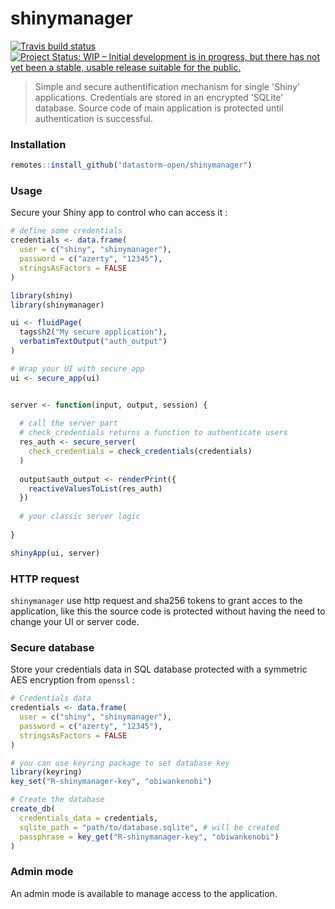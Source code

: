 # shinymanager

[![Travis build status](https://travis-ci.org/datastorm-open/shinymanager.svg?branch=master)](https://travis-ci.org/datastorm-open/shinymanager)
[![Project Status: WIP – Initial development is in progress, but there has not yet been a stable, usable release suitable for the public.](https://www.repostatus.org/badges/latest/wip.svg)](https://www.repostatus.org/#wip)

> Simple and secure authentification mechanism for single 'Shiny' applications. Credentials are stored in an encrypted 'SQLite' database. Source code of main application is protected until authentication is successful.


### Installation

```r
remotes::install_github("datastorm-open/shinymanager")
```


### Usage

Secure your Shiny app to control who can access it : 

```r
# define some credentials
credentials <- data.frame(
  user = c("shiny", "shinymanager"),
  password = c("azerty", "12345"),
  stringsAsFactors = FALSE
)

library(shiny)
library(shinymanager)

ui <- fluidPage(
  tags$h2("My secure application"),
  verbatimTextOutput("auth_output")
)

# Wrap your UI with secure_app
ui <- secure_app(ui)


server <- function(input, output, session) {
  
  # call the server part
  # check_credentials returns a function to authenticate users
  res_auth <- secure_server(
    check_credentials = check_credentials(credentials)
  )
  
  output$auth_output <- renderPrint({
    reactiveValuesToList(res_auth)
  })
  
  # your classic server logic
  
}

shinyApp(ui, server)
```

### HTTP request

`shinymanager` use http request and sha256 tokens to grant acces to the application, like this the source code is protected without having the need to change your UI or server code.


### Secure database

Store your credentials data in SQL database protected with a symmetric AES encryption from `openssl` : 


```r
# Credentials data
credentials <- data.frame(
  user = c("shiny", "shinymanager"),
  password = c("azerty", "12345"),
  stringsAsFactors = FALSE
)

# you can use keyring package to set database key
library(keyring)
key_set("R-shinymanager-key", "obiwankenobi")

# Create the database
create_db(
  credentials_data = credentials,
  sqlite_path = "path/to/database.sqlite", # will be created
  passphrase = key_get("R-shinymanager-key", "obiwankenobi")
)
```

### Admin mode

An admin mode is available to manage access to the application.
